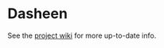 # Dasheen

See the [project wiki](https://gitlab.atomicobject.com/callaloo/dasheen/wikis/home) for more up-to-date info.

